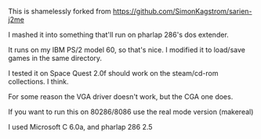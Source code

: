 

This is shamelessly forked from https://github.com/SimonKagstrom/sarien-j2me

I mashed it into something that'll run on pharlap 286's dos extender.

It runs on my IBM PS/2 model 60, so that's nice.  I modified it to load/save games in the same directory.

I tested it on Space Quest 2.0f  should work on the steam/cd-rom collections. I think.

For some reason the VGA driver doesn't work, but the CGA one does.

If you want to run this on 80286/8086 use the real mode version (makereal)

I used Microsoft C 6.0a, and pharlap 286 2.5

